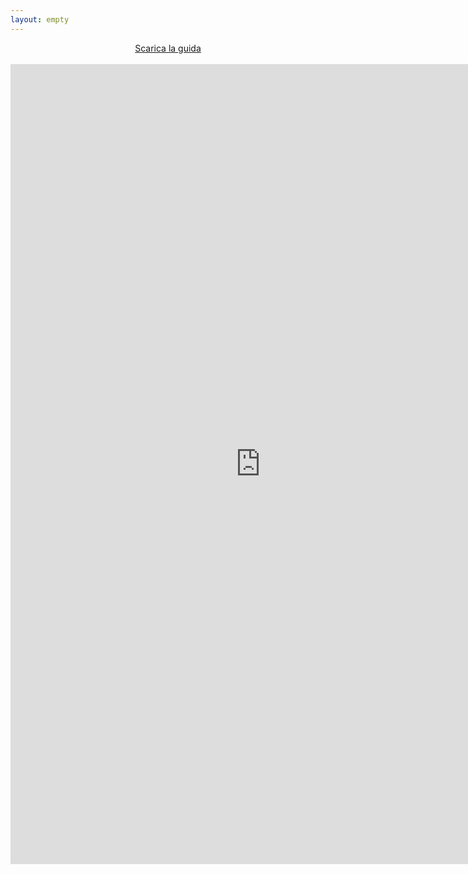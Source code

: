 ```yaml
---
layout: empty
---
```

<center>
<a href="/iniziative/sopravvivenzadalbasso/controguide/scienze20.pdf">Scarica la guida</a>
<br> <br>
<iframe src="https://docs.google.com/viewer?url=https://studentidisinistra.it/iniziative/sopravvivenzadalbasso/controguide/scienze20.pdf&embedded=true" style="width:800px; height:1280px;" frameborder="0"></iframe>

